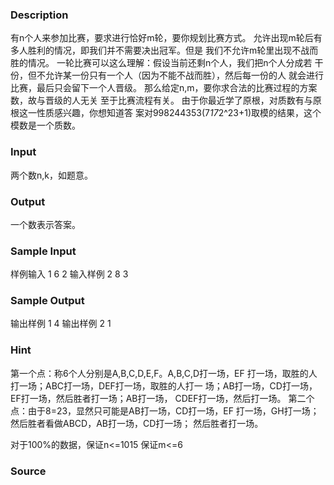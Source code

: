 
### Description
有n个人来参加比赛，要求进行恰好m轮，要你规划比赛方式。
允许出现m轮后有多人胜利的情况，即我们并不需要决出冠军。但是
我们不允许m轮里出现不战而胜的情况。
一轮比赛可以这么理解：假设当前还剩n个人，我们把n个人分成若
干份，但不允许某一份只有一个人（因为不能不战而胜），然后每一份的人
就会进行比赛，最后只会留下一个人晋级。
那么给定n,m，要你求合法的比赛过程的方案数，故与晋级的人无关
至于比赛流程有关。
由于你最近学了原根，对质数有与原根这一性质感兴趣，你想知道答
案对998244353(7*17*2^23+1)取模的结果，这个模数是一个质数。


### Input
两个数n,k，如题意。


### Output
一个数表示答案。

### Sample Input
样例输入 1
6
2
输入样例 2
8
3
### Sample Output
输出样例 1
4
输出样例 2
1

### Hint
第一个点：称6个人分别是A,B,C,D,E,F。A,B,C,D打一场，EF
打一场，取胜的人打一场；ABC打一场，DEF打一场，取胜的人打一
场；AB打一场，CD打一场，EF打一场，然后胜者打一场；AB打一场，
CDEF打一场，然后打一场。
第二个点：由于8=23，显然只可能是AB打一场，CD打一场，EF
打一场，GH打一场；然后胜者看做ABCD，AB打一场，CD打一场；
然后胜者打一场。

对于100%的数据，保证n<=1015
保证m<=6



### Source
